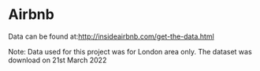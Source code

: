 # Airbnb


Data can be found at:http://insideairbnb.com/get-the-data.html



Note: Data used for this project was for London area only. The dataset was download on 21st March 2022
